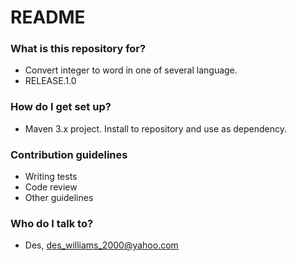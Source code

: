 # README #

### What is this repository for? ###

* Convert integer to word in one of several language.
* RELEASE.1.0

### How do I get set up? ###

* Maven 3.x project. Install to repository and use as dependency.

### Contribution guidelines ###

* Writing tests
* Code review
* Other guidelines

### Who do I talk to? ###

* Des, des_williams_2000@yahoo.com